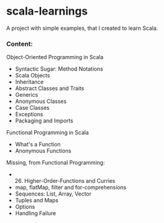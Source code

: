 # scala-learnings
A project with simple examples, that I created to learn Scala.

### Content:
Object-Oriented Programming in Scala
- Syntactic Sugar: Method Notations
- Scala Objects
- Inheritance
- Abstract Classes and Traits
- Generics
- Anonymous Classes
- Case Classes
- Exceptions
- Packaging and Imports

Functional Programming in Scala
- What's a Function
- Anonymous Functions

Missing, from Functional Programming:
- 26. Higher-Order-Functions and Curries
- map, flatMap, filter and for-comprehensions
- Sequences: List, Array, Vector
- Tuples and Maps
- Options
- Handling Failure
